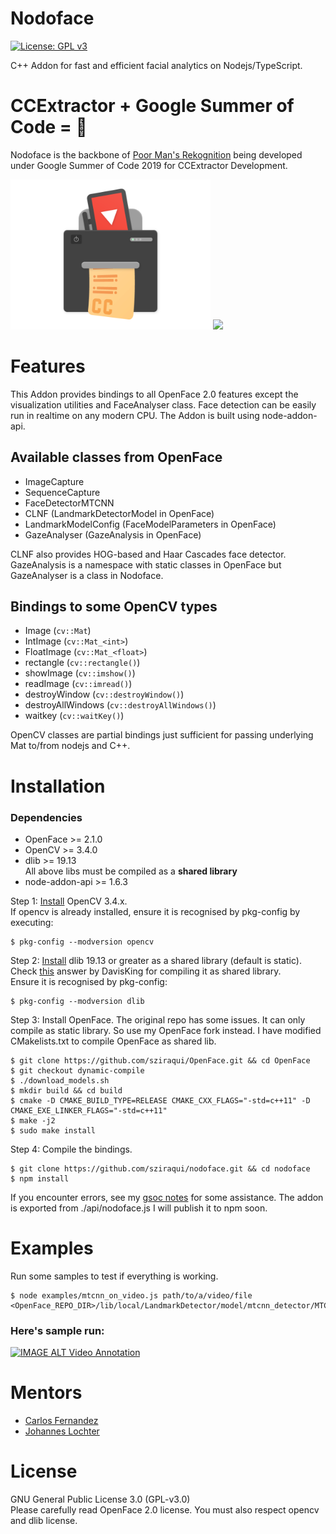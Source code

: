 # Nodoface

[![License: GPL v3](https://img.shields.io/badge/License-GPLv3-blue.svg?style=square-flat)](https://www.gnu.org/licenses/gpl-3.0)

C++ Addon for fast and efficient facial analytics on Nodejs/TypeScript. 

# CCExtractor + Google Summer of Code = :purple_heart:
Nodoface is the backbone of [Poor Man's Rekognition](https://github.com/sziraqui/pmr-gsoc-tracker) being developed under Google Summer of Code 2019 for CCExtractor Development.

<div width="100%" height="240" display="flex" align-items="center">
    <img src="https://github.com/CCExtractor/ccextractor-org-media/raw/master/static/ccx_logo_transparent_800x600.png"
    height="240" alt="CCExtractor Logo">
    <img src="https://developers.google.com/open-source/gsoc/resources/downloads/GSoC-icon-192.png"
    height="240">
</div>

# Features
This Addon provides bindings to all OpenFace 2.0 features except the visualization utilities and FaceAnalyser class. Face detection can be easily run in realtime on any modern CPU. The Addon is built using node-addon-api.
 
## Available classes from OpenFace
- ImageCapture
- SequenceCapture
- FaceDetectorMTCNN
- CLNF (LandmarkDetectorModel in OpenFace)
- LandmarkModelConfig (FaceModelParameters in OpenFace)
- GazeAnalyser (GazeAnalysis in OpenFace)
  
CLNF also provides HOG-based and Haar Cascades face detector. GazeAnalysis is a namespace with static classes in OpenFace but GazeAnalyser is a class in Nodoface.

## Bindings to some OpenCV types
- Image (`cv::Mat`)
- IntImage (`cv::Mat_<int>`)
- FloatImage (`cv::Mat_<float>`)
- rectangle (`cv::rectangle()`)
- showImage (`cv::imshow()`)
- readImage (`cv::imread()`)
- destroyWindow (`cv::destroyWindow()`)
- destroyAllWindows (`cv::destroyAllWindows()`)
- waitkey (`cv::waitKey()`)     

OpenCV classes are partial bindings just sufficient for passing underlying Mat to/from nodejs and C++.

# Installation
### Dependencies
- OpenFace >= 2.1.0
- OpenCV >= 3.4.0
- dlib >= 19.13   
  All above libs must be compiled as a **shared library**
- node-addon-api >= 1.6.3

Step 1: [Install](https://docs.opencv.org/3.4.0/d7/d9f/tutorial_linux_install.html) OpenCV 3.4.x.    
If opencv is already installed, ensure it is recognised by pkg-config by executing:
```
$ pkg-config --modversion opencv
```
Step 2: [Install](http://dlib.net/compile.html) dlib 19.13 or greater as a shared library (default is static). 
Check [this](https://stackoverflow.com/a/33997825/6699069) answer by DavisKing for compiling it as shared library.     
Ensure it is recognised by pkg-config:
```
$ pkg-config --modversion dlib
```
Step 3: Install OpenFace. The original repo has some issues. It can only compile as static library. 
So use my OpenFace fork instead. I have modified CMakelists.txt to compile OpenFace as shared lib.
```
$ git clone https://github.com/sziraqui/OpenFace.git && cd OpenFace
$ git checkout dynamic-compile
$ ./download_models.sh
$ mkdir build && cd build
$ cmake -D CMAKE_BUILD_TYPE=RELEASE CMAKE_CXX_FLAGS="-std=c++11" -D CMAKE_EXE_LINKER_FLAGS="-std=c++11" 
$ make -j2
$ sudo make install
```
Step 4: Compile the bindings.
```
$ git clone https://github.com/sziraqui/nodoface.git && cd nodoface
$ npm install
```
If you encounter errors, see my [gsoc notes](https://github.com/sziraqui/pmr-gsoc-tracker/blob/master/notes/CP1-W2.md#build-errors) for some assistance.
The addon is exported from ./api/nodoface.js
I will publish it to npm soon.

# Examples
Run some samples to test if everything is working.
```
$ node examples/mtcnn_on_video.js path/to/a/video/file <OpenFace_REPO_DIR>/lib/local/LandmarkDetector/model/mtcnn_detector/MTCNN_detector.txt
```
### Here's sample run:
[![IMAGE ALT Video Annotation](https://img.youtube.com/vi/7PUnz9dDZPQ/0.jpg)](https://www.youtube.com/watch?v=7PUnz9dDZPQ)

# Mentors
- [Carlos Fernandez](https://github.com/cfsmp3)
- [Johannes Lochter](https://scholar.google.com/citations?user=bOzlOZ8AAAAJ&hl=en)
  
# License
GNU General Public License 3.0 (GPL-v3.0)     
Please carefully read OpenFace 2.0 license. You must also respect opencv and dlib license.
